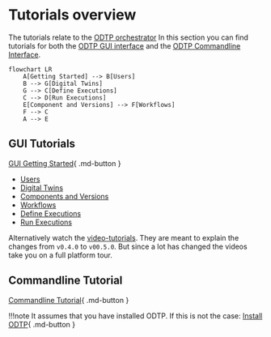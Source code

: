 # Tutorials overview

The tutorials relate to the [ODTP orchestrator](../orchestrator/index.md)
In this section you can find tutorials for both the [ODTP
GUI interface](getting-started.md) and the [ODTP Commandline Interface](command-line.md).

``` mermaid
flowchart LR
    A[Getting Started] --> B[Users]
    B --> G[Digital Twins]
    G --> C[Define Executions]
    C --> D[Run Executions]
    E[Component and Versions] --> F[Workflows]
    F --> C
    A --> E
```

## GUI Tutorials

[GUI Getting Started](getting-started.md){ .md-button }

- [Users](users.md)
- [Digital Twins](digital-twins.md)
- [Components and Versions](component-versions.md)
- [Workflows](workflows.md)
- [Define Executions](executions.md)
- [Run Executions](run-executions.md)

Alternatively watch the [video-tutorials](video-tutorials.md). They are meant to explain the changes from `v0.4.0` to `v00.5.0`. But since a lot has changed the videos take you on a full platform tour.

## Commandline Tutorial

[Commandline Tutorial](getting-started.md){ .md-button }

!!!note
    It assumes that you have installed ODTP. If this is not the case:
    [Install ODTP](../installation/index.md){ .md-button }
